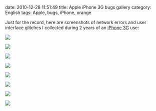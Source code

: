 date: 2010-12-28 11:51:49
title: Apple iPhone 3G bugs gallery
category: English
tags: Apple, bugs, iPhone, orange

Just for the record, here are screenshots of network errors and user interface glitches I collected during 2 years of an [iPhone 3G](http://www.amazon.com/gp/product/B001AXA056/ref=as_li_tf_tl?ie=UTF8&tag=kevideld-20&linkCode=as2&camp=217145&creative=399373&creativeASIN=B001AXA056) use:

![](http://www.assoc-amazon.com/e/ir?t=kevideld-20&l=as2&o=1&a=B001AXA056&camp=217145&creative=399373)

![](/static/uploads/2010/12/IMG_2170.png)

![](/static/uploads/2010/12/IMG_3208.png)

![](/static/uploads/2010/12/IMG_2158.png)

![](/static/uploads/2010/12/IMG_2171.png)

![](/static/uploads/2010/12/IMG_3214.png)

![](/static/uploads/2010/12/IMG_2177.png)

![](/static/uploads/2010/12/IMG_0010.png)

